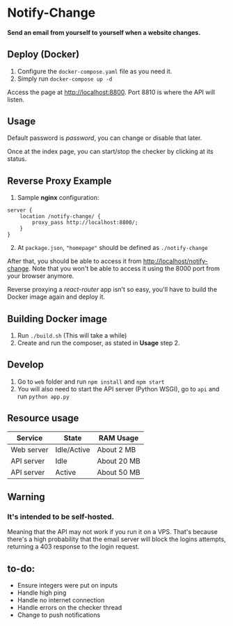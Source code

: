 # Notify-Change
#### Send an email from yourself to yourself when a website changes.

## Deploy (Docker)
1. Configure the `docker-compose.yaml` file as you need it.
2. Simply run `docker-compose up -d`

Access the page at [http://localhost:8800](http://localhost:8800). Port 8810 is where the API will listen.

## Usage
Default password is *password*, you can change or disable that later.

Once at the index page, you can start/stop the checker by clicking at its status.


## Reverse Proxy Example
1. Sample **nginx** configuration:
```
server {
    location /notify-change/ {
        proxy_pass http://localhost:8800/;
    }
}
```
2. At `package.json`, `"homepage"` should be defined as `./notify-change`

After that, you should be able to access it from [http://localhost/notify-change](http://localhost/notify-change). Note that you won't be able to access it using the 8000 port from your browser anymore.

Reverse proxying a *react-router* app isn't so easy, you'll have to build the Docker image again and deploy it.

## Building Docker image
1. Run `./build.sh` (This will take a while)
2. Create and run the composer, as stated in **Usage** step 2.

## Develop
1. Go to `web` folder and run `npm install` and `npm start`
2. You will also need to start the API server (Python WSGI), go to `api` and run `python app.py`

## Resource usage
| Service | State | RAM Usage |
|---------|-------|-----------|
| Web server | Idle/Active | About 2 MB |
| API server | Idle | About 20 MB |
| API server | Active | About 50 MB |


## Warning
### It's intended to be self-hosted.
Meaning that the API may not work if you run it on a VPS. That's because there's a high probability that the email server will block the logins attempts, returning a 403 response to the login request.

## to-do:
* Ensure integers were put on inputs
* Handle high ping
* Handle no internet connection
* Handle errors on the checker thread
* Change to push notifications